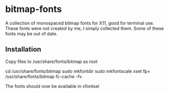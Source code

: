 # bitmap-fonts
A collection of monospaced bitmap fonts for X11, good for terminal use.
These fonts were not created by me, I simply collected them. Some of these fonts may be out of date.

## Installation
Copy files to /usr/share/fonts/bitmap as root

cd /usr/share/fonts/bitmap
sudo mkfontdir
sudo mkfontscale
xset fp+ /usr/share/fonts/bitmap
fc-cache -fv

The fonts should now be available in xfontsel


